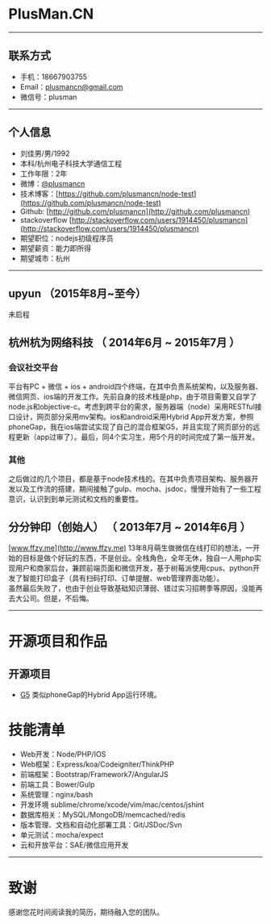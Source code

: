 # PlusMan.CN
---

## 联系方式

- 手机：18667903755
- Email：plusmancn@gmail.com
- 微信号：plusman

---

## 个人信息

- 刘佳男/男/1992 
- 本科/杭州电子科技大学通信工程
- 工作年限：2年
- 微博：[@plusmancn](http://weibo.com/plusmancn)
- 技术博客：[https://github.com/plusmancn/node-test](https://github.com/plusmancn/node-test)
- Github: [http://github.com/plusmancn](http://github.com/plusmancn)
- stackoverflow [http://stackoverflow.com/users/1914450/plusmancn](http://stackoverflow.com/users/1914450/plusmancn)
- 期望职位：nodejs初级程序员
- 期望薪资：能力即所得
- 期望城市：杭州

---

## upyun （2015年8月~至今）
未启程

## 杭州杭为网络科技 （ 2014年6月 ~ 2015年7月 ）

### 会议社交平台
平台有PC + 微信 + ios + android四个终端，在其中负责系统架构，以及服务器、微信网页、ios端的开发工作。先前自身的技术栈是php，由于项目需要又自学了node.js和objective-c。考虑到跨平台的需求，服务器端（node）采用RESTful接口设计，网页部分采用mv架构。ios和android采用Hybrid App开发方案，参照phoneGap，我在ios端尝试实现了自己的混合框架G5，并且实现了网页部分的远程更新（app过审了）。最后，同4个实习生，用5个月的时间完成了第一版开发。

### 其他
之后做过的几个项目，都是基于node技术栈的。在其中负责项目架构、服务器开发以及工作流的搭建，期间接触了gulp、mocha、jsdoc，慢慢开始有了一些工程意识，认识到到单元测试和文档的重要性。
 
## 分分钟印（创始人） （ 2013年7月 ~ 2014年6月 ）
[www.ffzy.me](http://www.ffzy.me) 13年8月萌生做微信在线打印的想法，一开始的目标是做个好玩的东西，不是创业。全栈角色，全年无休，独自一人用php实现用户和商家后台，兼顾前端页面和微信开发，基于树莓派使用cpus、python开发了智能打印盒子（具有扫码打印、订单提醒、web管理界面功能）。  
虽然最后失败了，也由于创业导致基础知识薄弱、错过实习招聘季等原因，没能再去大公司。但是，不后悔。

---

# 开源项目和作品

## 开源项目
 - [G5](https://github.com/plusmancn/G5.git) 类似phoneGap的Hybrid App运行环境。

# 技能清单
- Web开发：Node/PHP/IOS
- Web框架：Express/koa/Codeigniter/ThinkPHP
- 前端框架：Bootstrap/Framework7/AngularJS
- 前端工具：Bower/Gulp
- 系统管理：nginx/bash
- 开发环境  sublime/chrome/xcode/vim/mac/centos/jshint
- 数据库相关：MySQL/MongoDB/memcached/redis
- 版本管理、文档和自动化部署工具：Git/JSDoc/Svn
- 单元测试：mocha/expect
- 云和开放平台：SAE/微信应用开发

---

# 致谢
感谢您花时间阅读我的简历，期待融入您的团队。
